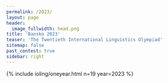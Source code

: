 ```yaml
---
permalink: /2023/
layout: page
header:
  image_fullwidth: head.png
title: 'Bansko 2023'
teaser: 'The Twentieth International Linguistics Olympiad'
sitemap: false
past_contest: true
sidebar: right
---
```


{% include ioling/oneyear.html n=19 year=2023 %}